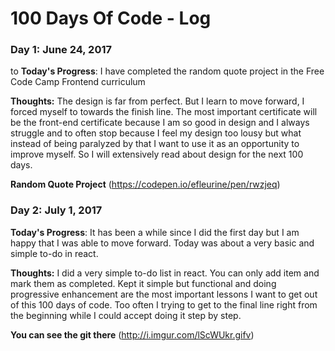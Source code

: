 # 100 Days Of Code - Log

### Day 1: June 24, 2017

to
**Today's Progress**: I have completed the random quote project in the Free Code Camp Frontend curriculum

**Thoughts:** The design is far from perfect. But I learn to move forward, I forced myself to towards the finish line. The most important certificate will be the front-end certificate because I am so good in design and I always struggle and to often stop because I feel my design too lousy but what instead of being paralyzed by that I want to use it as an opportunity to improve myself. So I will extensively read about design for the next 100 days.

**Random Quote Project** (https://codepen.io/efleurine/pen/rwzjeq)

### Day 2: July 1, 2017


**Today's Progress**: It has been a while since I did the first day but I am happy that I was able to move forward. Today was about a very basic and simple to-do in react.

**Thoughts:** I did a very simple to-do list in react. You can only add item and mark them as completed. Kept it simple but functional and doing progressive enhancement are the most important lessons I want to get out of this 100 days of code. Too often I trying to get to the final line right from the beginning while I could accept doing it step by step.

**You can see the git there** (http://i.imgur.com/lScWUkr.gifv)
